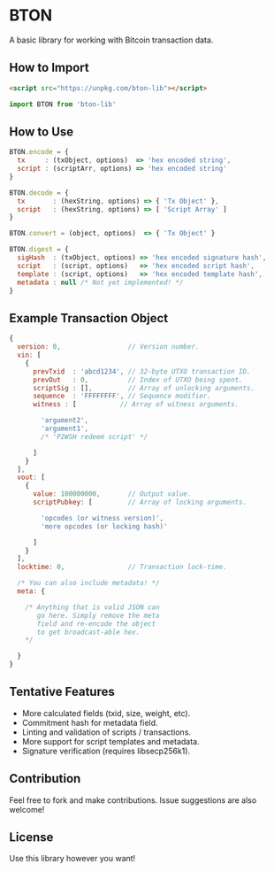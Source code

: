 # BTON
A basic library for working with Bitcoin transaction data.

## How to Import
```html
<script src="https://unpkg.com/bton-lib"></script>
```
```js
import BTON from 'bton-lib'
```

## How to Use
```js
BTON.encode = {
  tx     : (txObject, options)  => 'hex encoded string',
  script : (scriptArr, options) => 'hex encoded string'
}

BTON.decode = {
  tx       : (hexString, options) => { 'Tx Object' },
  script   : (hexString, options) => [ 'Script Array' ]
}

BTON.convert = (object, options)  => { 'Tx Object' }

BTON.digest = {
  sigHash  : (txObject, options) => 'hex encoded signature hash',
  script   : (script, options)   => 'hex encoded script hash',
  template : (script, options)   => 'hex encoded template hash',
  metadata : null /* Not yet implemented! */
}
```

## Example Transaction Object
```js
{
  version: 0,                 // Version number.
  vin: [
    {
      prevTxid  : 'abcd1234', // 32-byte UTXO transaction ID.
      prevOut   : 0,          // Index of UTXO being spent.
      scriptSig : [],         // Array of unlocking arguments.
      sequence  : 'FFFFFFFF', // Sequence modifier.
      witness : [           // Array of witness arguments.

        'argument2',
        'argument1',
        /* 'P2WSH redeem script' */

      ]
    }
  ],
  vout: [
    {
      value: 100000000,       // Output value.
      scriptPubkey: [         // Array of locking arguments.

        'opcodes (or witness version)',
        'more opcodes (or locking hash)'

      ]
    }
  ],
  locktime: 0,                // Transaction lock-time.

  /* You can also include metadata! */
  meta: {

    /* Anything that is valid JSON can 
       go here. Simply remove the meta 
       field and re-encode the object 
       to get broadcast-able hex.
    */

  }
}
```

## Tentative Features
* More calculated fields (txid, size, weight, etc).
* Commitment hash for metadata field.
* Linting and validation of scripts / transactions.
* More support for script templates and metadata.
* Signature verification (requires libsecp256k1).

## Contribution
Feel free to fork and make contributions. Issue suggestions are also welcome!

## License
Use this library however you want!

